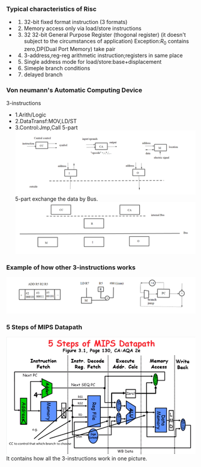 ### Typical characteristics of Risc
- 1. 32-bit fixed format instruction (3 formats)
- 2. Memory access only via load/store instructions
- 3. 32 32-bit General Purpose Register (thogonal register) (it doesn't subject to the circumstances of application)
Exception:$R_0$ contains zero,DP(Dual Port Memory) take pair
- 4. 3-address,reg-reg arithmetic instruction;registers in same place
- 5. Single address mode for load/store:base+displacement
- 6. Simeple branch conditions
- 7. delayed branch
### Von neumann's Automatic Computing Device
3-instructions
- 1.Arith/Logic
- 2.DataTransf:MOV,LD/ST
- 3.Control:Jmp,Call
5-part
![](image2.png)
5-part exchange the data by Bus.
![](image1.png)
### Example of how other 3-instructions works
![](image4.png)
### 5 Steps of MIPS Datapath
![](image3.png)
It contains how all the 3-instructions work in one picture.